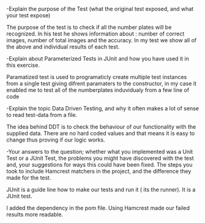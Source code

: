 -Explain the purpose of the Test (what the original test exposed, and what your test expose)

The purpose of the test is to check if all the number plates will be recognized. 
In his test he shows information about : number of correct images, number of total images and the accuracy.
In my test we show all of the above and individual results of each test.


-Explain about Parameterized Tests in JUnit and how you have used it in this exercise.

Paramatized test is used to programaticly create multiple test instances from a single test giving difrent paramaters to the constructor,
in my case it enabled me to test all of the numberplates induvidualy from a few line of code  


-Explain the topic Data Driven Testing, and why it often makes a lot of sense to read test-data from a file.

The idea behind DDT is to check the behaviour of our functionality with the supplied data. There are no hard coded values and that means
it is easy to change thus proving if our logic works. 

-Your answers to the question; whether what you implemented was a Unit Test or a JUnit Test, 
the problems you might have discovered with the test and, your suggestions for ways this could have been fixed.
The steps you took to include Hamcrest matchers in the project, and the difference they made for the test.


JUnit is a guide line how to make our tests and run it ( its the runner). 
It is a JUnit test. 

I added the dependency in the pom file. 
Using Hamcrest made our failed results more readable.
